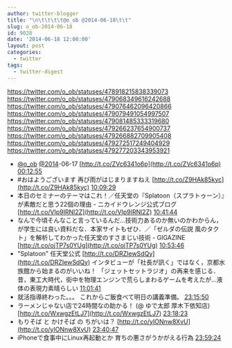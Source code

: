 ```yaml
---
author: twitter-blogger
title: "\n\t\t\t\t@o_ob @2014-06-18\t\t"
slug: o_ob-2014-06-18
id: 9028
date: '2014-06-18 12:00:00'
layout: post
categories:
  - twitter
tags:
  - twitter-digest
---
```


https://twitter.com/o_ob/statuses/478918215838339073 https://twitter.com/o_ob/statuses/479068349616242688 https://twitter.com/o_ob/statuses/479076462096420866 https://twitter.com/o_ob/statuses/479079491054997507 https://twitter.com/o_ob/statuses/479081485333319680 https://twitter.com/o_ob/statuses/479266237654900737 https://twitter.com/o_ob/statuses/479266882709905408 https://twitter.com/o_ob/statuses/479272517249404929 https://twitter.com/o_ob/statuses/479277203343953921  

*   [@o_ob](https://twitter.com/o_ob) [@2014](https://twitter.com/2014)-06-17 [http://t.co/ZVc6341o6p](http://t.co/ZVc6341o6p) [00:12:55](https://twitter.com/o_ob/statuses/478918215838339073)
*   #おはようございます 再び雨がはじまりますねえ [http://t.co/Z9HAk85kyc](http://t.co/Z9HAk85kyc) [10:09:29](https://twitter.com/o_ob/statuses/479068349616242688)
*   本日のセミナーのテーマはこれ！／任天堂の『Splatoon（スプラトゥーン）』が素敵だと思う22個の理由 - ニカイドウレンジ公式ブログ [http://t.co/VIp9IRNl2Z](http://t.co/VIp9IRNl2Z) [10:41:44](https://twitter.com/o_ob/statuses/479076462096420866)
*   なんで今頃そんなこと言っているんだ…技術力あるのか無いのかわからん，が学生には良い資料だな．本家サイトもぜひ．／「ゼルダの伝説 風のタクト」を解析してわかった任天堂のすさまじい技術 - GIGAZINE [http://t.co/ojTP7s0YUg](http://t.co/ojTP7s0YUg) [10:53:46](https://twitter.com/o_ob/statuses/479079491054997507)
*   "Splatoon" 任天堂公式 [http://t.co/DRZIewSdQy](http://t.co/DRZIewSdQy) インタビューが「社長が訊く」ではなく，京都水族館から始まるのがいいね！ 「ジェットセットラジオ」の再来を感じる．昔，東工大時代，街中を物理エンジンで荒らしまわるゲームを考えたが…液体の表現力素晴らしい [11:01:41](https://twitter.com/o_ob/statuses/479081485333319680)
*   就活指導終わった。。。 これからご飯食べて明日の講義準備。 [23:15:50](https://twitter.com/o_ob/statuses/479266237654900737)
*   ラーメンじゃない店で24時間なの助かる！ (@ ゆで太郎 厚木下依知店) [http://t.co/WxwgzEtLJ7](http://t.co/WxwgzEtLJ7) [23:18:23](https://twitter.com/o_ob/statuses/479266882709905408)
*   もりそば と かけそば の ちがいは？ [http://t.co/yIONnw8XvU](http://t.co/yIONnw8XvU) [23:40:47](https://twitter.com/o_ob/statuses/479272517249404929)
*   iPhoneで食事中にLinux再起動とか 育ちの悪さがうかがえる行為 [23:59:24](https://twitter.com/o_ob/statuses/479277203343953921)